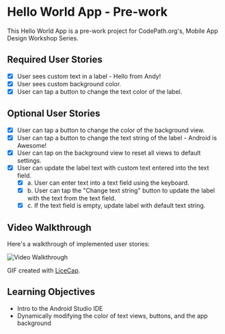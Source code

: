 # Hello World App - Pre-work
This Hello World App is a pre-work project for CodePath.org's, Mobile App Design Workshop Series.

## Required User Stories
- [X] User sees custom text in a label - Hello from Andy!
- [X] User sees custom background color.
- [X] User can tap a button to change the text color of the label.

## Optional User Stories
- [X] User can tap a button to change the color of the background view.
- [X] User can tap a button to change the text string of the label - Android is Awesome!
- [X] User can tap on the background view to reset all views to default settings.
- [X] User can update the label text with custom text entered into the text field.
  - [X] a. User can enter text into a text field using the keyboard.
  - [X] b. User can tap the "Change text string" button to update the label with the text from the text field.
  - [X] c. If the text field is empty, update label with default text string.

## Video Walkthrough

Here's a walkthrough of implemented user stories:

<img src='https://i.imgur.com/qqM0GZC.gif' title='Video Walkthrough' width='' alt='Video Walkthrough' />

GIF created with [LiceCap](http://www.cockos.com/licecap/).

## Learning Objectives
- Intro to the Android Studio IDE
- Dynamically modifying the color of text views, buttons, and the app background

